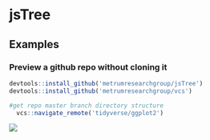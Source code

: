 # jsTree

## Examples

### Preview a github repo without cloning it

```r
devtools::install_github('metrumresearchgroup/jsTree')
devtools::install_github('metrumresearchgroup/vcs')

#get repo master branch directory structure
  vcs::navigate_remote('tidyverse/ggplot2')
```

![](https://github.com/yonicd/jsTree/blob/master/Miscellaneous/preview_gh_example.gif?raw=true)
